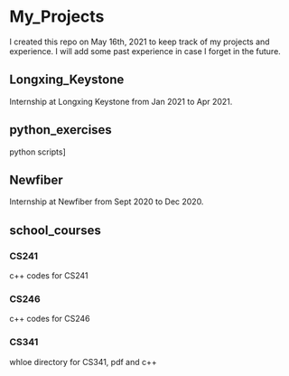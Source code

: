 # My_Projects
I created this repo on May 16th, 2021 to keep track of my projects and experience. I will add some past experience in case I forget in the future.

## Longxing_Keystone
Internship at Longxing Keystone from Jan 2021 to Apr 2021.

## python_exercises
python scripts]

## Newfiber
Internship at Newfiber from Sept 2020 to Dec 2020.

## school_courses

### CS241
c++ codes for CS241

### CS246
c++ codes for CS246

### CS341
whloe directory for CS341, pdf and c++